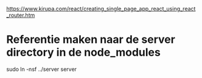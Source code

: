 https://www.kirupa.com/react/creating_single_page_app_react_using_react_router.htm

# Referentie maken naar de server directory in de node_modules
sudo ln -nsf ../server server

